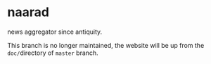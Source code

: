 # naarad
news aggregator since antiquity.


This branch is no longer maintained, the website will be up from the `doc/`directory of `master` branch.

